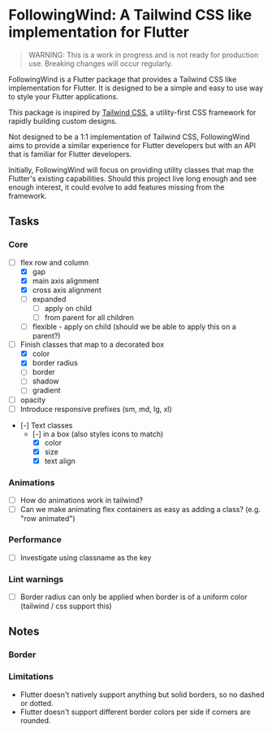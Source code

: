 FollowingWind: A Tailwind CSS like implementation for Flutter
===

> WARNING: This is a work in progress and is not ready for production use. Breaking changes will
> occur regularly.

FollowingWind is a Flutter package that provides a Tailwind CSS like implementation for Flutter. It
is designed to be a simple and easy to use way to style your Flutter applications.

This package is inspired by [Tailwind CSS](https://tailwindcss.com/), a utility-first CSS framework
for rapidly building custom designs.

Not designed to be a 1:1 implementation of Tailwind CSS, FollowingWind aims to provide a similar
experience for Flutter developers but with an API that is familiar for Flutter developers.

Initially, FollowingWind will focus on providing utility classes that map the Flutter's existing
capabilities. Should this project live long enough and see enough interest, it could evolve to add
features missing from the framework.

## Tasks

### Core

- [ ] flex row and column
    - [x] gap
    - [x] main axis alignment
    - [x] cross axis alignment
    - [ ] expanded
        - [ ] apply on child
        - [ ] from parent for all children
    - [ ] flexible - apply on child (should we be able to apply this on a parent?)
- [ ] Finish classes that map to a decorated box
    - [x] color
    - [x] border radius
    - [ ] border
    - [ ] shadow
    - [ ] gradient
- [ ] opacity
- [ ] Introduce responsive prefixes (sm, md, lg, xl)
- [-] Text classes 
  - [-] in a box (also styles icons to match)
    - [x] color
    - [x] size 
    - [x] text align

### Animations

- [ ] How do animations work in tailwind?
- [ ] Can we make animating flex containers as easy as adding a class? (e.g. "row animated")

### Performance

- [ ] Investigate using classname as the key

### Lint warnings

- [ ] Border radius can only be applied when border is of a uniform color (tailwind / css support
  this)

## Notes

### Border

### Limitations

- Flutter doesn't natively support anything but solid borders, so no dashed or dotted.
- Flutter doesn't support different border colors per side if corners are rounded.
